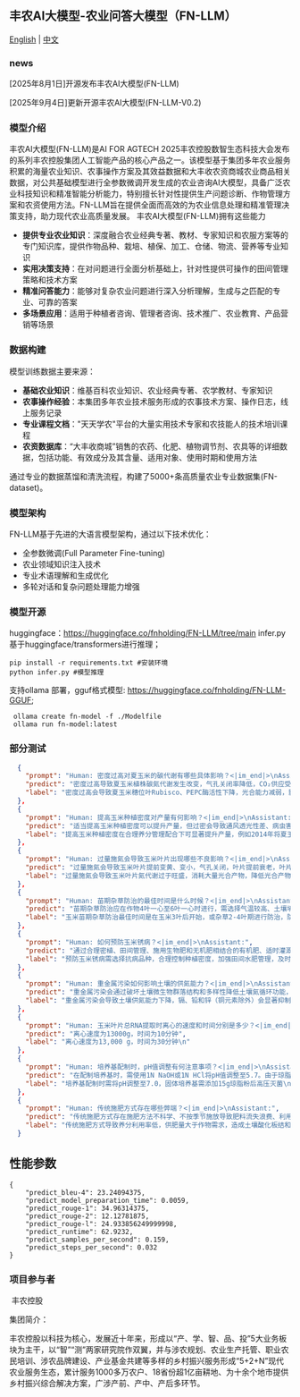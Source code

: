 ## 丰农AI大模型-农业问答大模型（FN-LLM）

[English](readme.md) | [中文](readme_zh.md)

### news

[2025年8月1日]开源发布丰农AI大模型(FN-LLM)

[2025年9月4日]更新开源丰农AI大模型(FN-LLM-V0.2)

### 模型介绍

丰农AI大模型(FN-LLM)是AI FOR AGTECH 2025丰农控股数智生态科技大会发布的系列丰农控股集团人工智能产品的核心产品之一。该模型基于集团多年农业服务积累的海量农业知识、农事操作方案及其效益数据和大丰收农资商城农业商品相关数据，对公共基础模型进行全参数微调开发生成的农业咨询AI大模型，具备广泛农业科技知识和精准智能分析能力，特别擅长针对性提供生产问题诊断、作物管理方案和农资使用方法。FN-LLM旨在提供全面而高效的为农业信息处理和精准管理决策支持，助力现代农业高质量发展。
丰农AI大模型(FN-LLM)拥有这些能力

- **提供专业农业知识**：深度融合农业经典专著、教材、专家知识和农服方案等的专门知识库，提供作物品种、栽培、植保、加工、仓储、物流、营养等专业知识
- **实用决策支持**：在对问题进行全面分析基础上，针对性提供可操作的田间管理策略和技术方案
- **精准问答能力**：能够对复杂农业问题进行深入分析理解，生成与之匹配的专业、可靠的答案
- **多场景应用**：适用于种植者咨询、管理者咨询、技术推广、农业教育、产品营销等场景
### 数据构建

模型训练数据主要来源：

- **基础农业知识**：维基百科农业知识、农业经典专著、农学教材、专家知识
- **农事操作经验**：本集团多年农业技术服务形成的农事技术方案、操作日志，线上服务记录
- **专业课程文档**："天天学农"平台的大量实用技术专家和农技能人的技术培训课程
- **农资数据库**：“大丰收商城”销售的农药、化肥、植物调节剂、农具等的详细数据，包括功能、有效成分及其含量、适用对象、使用时期和使用方法

通过专业的数据蒸馏和清洗流程，构建了5000+条高质量农业专业数据集(FN-dataset)。

### 模型架构

FN-LLM基于先进的大语言模型架构，通过以下技术优化：

- 全参数微调(Full Parameter Fine-tuning)
- 农业领域知识注入技术
- 专业术语理解和生成优化
- 多轮对话和复杂问题处理能力增强

### 模型开源

huggingface：https://huggingface.co/fnholding/FN-LLM/tree/main
infer.py 基于huggingface/transformers进行推理； 

  ```
pip install -r requirements.txt #安装环境
python infer.py #模型推理
  ```


支持ollama 部署，gguf格式模型:
https://huggingface.co/fnholding/FN-LLM-GGUF;
  ```
   ollama create fn-model -f ./Modelfile
   ollama run fn-model:latest
  ```

### 部分测试

```json
  {
    "prompt": "Human: 密度过高对夏玉米的碳代谢有哪些具体影响？<|im_end|>\nAssistant:",
    "predict": "密度过高导致夏玉米植株碳氮代谢发生改变，气孔关闭率降低，CO₂供应受限，使叶片净光合速率下降。同时根系碳分配减少，土壤碳含量下降，地上部分碳素吸收与同化受到限制，直接影响籽粒中碳的转移和累积，最终导致玉米植株的干物质积累减少和籽粒灌浆不足。",
    "label": "密度过高会导致夏玉米穗位叶Rubisco、PEPC酶活性下降，光合能力减弱，影响可溶性糖和蔗糖的合成与运转；同时Zm SPS1、Gln1-3基因表达下调，碳氮代谢酶活性降低，蔗糖含量、可溶性糖含量等显著减少。此外，密度过高可能加速叶片衰老，降低叶绿素含量，减少干物质积累，进而削弱碳代谢能力。\n"
  },
  {
    "prompt": "Human: 提高玉米种植密度对产量有何影响？<|im_end|>\nAssistant:",
    "predict": "适当提高玉米种植密度可以提升产量，但过密会导致通风透光性差、病虫害增多、养分吸收不良及雌雄穗不协调，反而可能降低产量。",
    "label": "提高玉米种植密度在合理养分管理配合下可显著提升产量，例如2014年将夏玉米种植密度从60,000株/ha提升至75,000株/ha后，产量达到10.7 tha。但产量增长还受气象条件（太阳辐射、温度、降雨量）等环境因素的综合影响，需通过分次施肥等养分管理措施优化作物关键生育期的养分供给以实现最大化增产。\n"
  },
  {
    "prompt": "Human: 过量施氮会导致玉米叶片出现哪些不良影响？<|im_end|>\nAssistant:",
    "predict": "过量施氮会导致玉米叶片提前变黄、变小，气孔关闭，叶片提前衰老，叶片氮含量过量，且施氮过多易造成养分淋失。",
    "label": "过量施氮会导致玉米叶片氮代谢过于旺盛，消耗大量光合产物，降低光合产物输出率，引发光合产物对光合器官的反馈抑制。叶片可溶性糖含量在高氮水平下（如施氮量240 kg/hm²）会下降，同时光合碳对籽粒的贡献率减小。过量氮还加速叶片衰老，伴随Rubisco、PEPCase等光合关键酶活性下降，导致光合作用效率降低。\n"
  },
  {
    "prompt": "Human: 苗期杂草防治的最佳时间是什么时候？<|im_end|>\nAssistant:",
    "predict": "苗期杂草防治应在作物4叶一心至6叶一心时进行，需选择气温较高、土壤墒情较好且杂草处于3～4叶的时期。在西北地区，一般在每年4月15日至5月5日进行药剂喷洒防治。",
    "label": "玉米苗期杂草防治最佳时间是在玉米3叶后开始，或杂草2-4叶期进行防治，防治过晚会影响玉米生长。\n"
  },
  {
    "prompt": "Human: 如何预防玉米锈病？<|im_end|>\nAssistant:",
    "predict": "通过合理密植、田间管理、施用生物肥和无机肥相结合的有机肥、适时灌溉、加强通风排湿、清除枯枝落叶及田间杂草、在玉米心叶吐丝后使用75%的百菌清可湿性粉剂500倍液进行喷雾防治等措施预防玉米锈病",
    "label": "预防玉米锈病需选择抗病品种，合理控制种植密度，加强田间水肥管理，及时灌溉并增施钾肥。\n"
  },
  {
    "prompt": "Human: 重金属污染如何影响土壤的供氮能力？<|im_end|>\nAssistant:",
    "predict": "重金属污染会通过破坏土壤微生物群落结构和多样性降低土壤氮循环功能，从而削弱土壤的供氮能力。土壤酶活性受重金属抑制，如脱氢酶、脲酶和磷酸酶活性下降，这些酶对有机物的分解转化至关重要。土壤酸化进一步加剧了有机质分解速率，减少养分积累，同时降低硝态氮、铵态氮等有效养分的转化和释放能力。此外，重金属污染会通过干扰植物吸收养分过程，减少植物对土壤氮素的利用，最终导致土壤氮素转化受限。",
    "label": "重金属污染会导致土壤供氮能力下降，镉、铅和锌（铜元素除外）会显著抑制氮元素的矿化速度，同时抑制植物对氮等营养元素的吸收与运输，干扰植物新陈代谢及物质运输过程，进而影响土壤的供氮能力。\n"
  },
  {
    "prompt": "Human: 玉米叶片总RNA提取时离心的速度和时间分别是多少？<|im_end|>\nAssistant:",
    "predict": "离心速度为13000g，时间为10分钟",
    "label": "离心速度为13,000 g，时间为30分钟\n"
  },
  {
    "prompt": "Human: 培养基配制时，pH值调整有何注意事项？<|im_end|>\nAssistant:",
    "predict": "在配制培养基时，需使用1N NaOH或1N HCl将pH值调整至5.7。由于琼脂和培养基中的营养成分在制备过程中会与酸、碱发生反应，因此应在配制完成后调整pH值，而非在培养前进行。调整时需注意pH值的准确性，并确保培养基灭菌后仍能维持适宜的pH环境。",
    "label": "培养基配制时需将pH调整至7.0，固体培养基需添加15g琼脂粉后高压灭菌\n"
  },
  {
    "prompt": "Human: 传统施肥方式存在哪些弊端？<|im_end|>\nAssistant:",
    "predict": "传统施肥方式存在施肥方法不科学、不按季节施放导致肥料流失浪费、利用率低的问题，且施用的复合肥存在重金属超标风险，长期使用会破坏土壤结构，使农作物重金属含量超标。",
    "label": "传统施肥方式导致养分利用率低，供肥量大于作物需求，造成土壤酸化板结和温室气体排放增加。未被利用的养分随地表径流或降水下渗造成面源污染，且易引发土壤污染风险。\n"
  }
```

## 性能参数

```
{
    "predict_bleu-4": 23.24094375,
    "predict_model_preparation_time": 0.0059,
    "predict_rouge-1": 34.96314375,
    "predict_rouge-2": 12.12781875,
    "predict_rouge-l": 24.933856249999998,
    "predict_runtime": 62.9232,
    "predict_samples_per_second": 0.159,
    "predict_steps_per_second": 0.032
}
```



### 项目参与者

​	丰农控股

集团简介：

丰农控股以科技为核心，发展近十年来，形成以“产、学、智、品、投”5大业务板块为主干，以“智”“测”两家研究院作双翼，并与涉农规划、农业生产托管、职业农民培训、涉农品牌建设、产业基金共建等多样的乡村振兴服务形成“5+2+N”现代农业服务生态，累计服务1000多万农户、18省份超1亿亩耕地、为十余个地市提供乡村振兴综合解决方案，广涉产前、产中、产后多环节。
